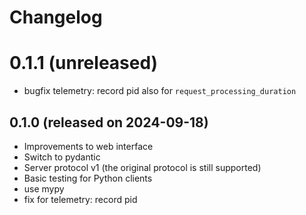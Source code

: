 # Changelog

# 0.1.1 (unreleased)
* bugfix telemetry: record pid also for `request_processing_duration`


## 0.1.0 (released on 2024-09-18)
* Improvements to web interface
* Switch to pydantic
* Server protocol v1 (the original protocol is still supported)
* Basic testing for Python clients
* use mypy
* fix for telemetry: record pid
